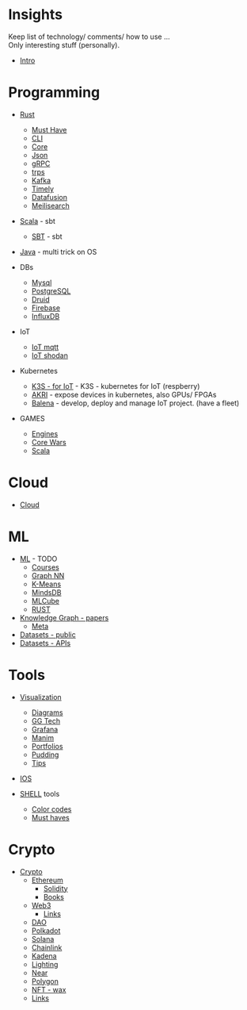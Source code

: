 # Insights 

Keep list of technology/ comments/ how to use ...  
Only interesting stuff (personally).


- [Intro](intro.md)

# Programming

- [Rust](rust/README.md)
  - [Must Have](rust/_must_have.md)
  - [CLI](rust/cli.md)
  - [Core](rust/core.md)
  - [Json](rust/json.md)
  - [gRPC](rust/gRPC.md)
  - [trps](rust/trpc.md)
  - [Kafka](rust/kafka.md)
  - [Timely](rust/timely.md)
  - [Datafusion](rust/datafusion.md)
  - [Meilisearch](rust/meilisearch.md)

- [Scala](scala/sbt.md) - sbt
  - [SBT](scala/sbt.md) - sbt
- [Java](java/java.md) - multi trick on OS

- DBs
  - [Mysql](db/mysql.md)
  - [PostgreSQL](db/postgresql.md)
  - [Druid](db/druid.md)
  - [Firebase](db/firebase.md)
  - [InfluxDB](db/influxdb.md)

- IoT
  - [IoT mqtt](iot/mqtt.md)
  - [IoT shodan](iot/shodan.md)
- Kubernetes
  - [K3S - for IoT](kubernetes/k3s.md) - K3S - kubernetes for IoT (respberry)
  - [AKRI](kubernetes/akri.md) - expose devices in kubernetes, also GPUs/ FPGAs
  - [Balena](kubernetes/balena.md) - develop, deploy and manage IoT project. (have a fleet)


- GAMES
  - [Engines](games/engines.md)
  - [Core Wars](games/corewars.md)
  - [Scala](games/game_in_scala.md)



# Cloud
- [Cloud](cloud/oracle_free_tier.md)

# ML
- [ML](ml/ml.md) - TODO
  - [Courses](ml/courses.md)
  - [Graph NN](ml/graphNN.md)
  - [K-Means](ml/kmenas.md)
  - [MindsDB](ml/mindsdb.md)
  - [MLCube](ml/mlcube.md)
  - [RUST](ml/rust.md)
- [Knowledge Graph - papers](knowledge_graph/papers.md)
  - [Meta](knowledge_graph/meta.md)
- [Datasets - public](datasets/public.md)
- [Datasets - APIs](datasets/apis.md)




# Tools
- [Visualization](visualization/index.md)
  - [Diagrams](visualization/diagrams.md)
  - [GG Tech](visualization/ggtech.md)
  - [Grafana](visualization/grafana.md)
  - [Manim](visualization/manim.md)
  - [Portfolios](visualization/portfolios.md)
  - [Pudding](visualization/pudding.md)
  - [Tips](visualization/tips.md)

- [IOS](ios/ios.md)
- [SHELL](tools/shell/tools.md) tools
  - [Color codes](tools/shell/color_codes.md)
  - [Must haves](tools/shell/must_have.md)

# Crypto
- [Crypto](crypto/index.md)
  - [Ethereum](crypto/ethereum.md)
    - [Solidity](crypto/ethereum/solidity.md)
    - [Books](crypto/ethereum/books.md)
  - [Web3](crypto/web3.md)
    - [Links](crypto/web3/links.md)
  - [DAO](crypto/dao.md)
  - [Polkadot](crypto/polkadot.md)
  - [Solana](crypto/solana.md)
  - [Chainlink](crypto/chainlink.md)
  - [Kadena](crypto/kadena.md)
  - [Lighting](crypto/lighting.md)
  - [Near](crypto/near.md)
  - [Polygon](crypto/polygon.md)
  - [NFT - wax](crypto/nft/wax.md)
  - [Links](crypto/links.md)


